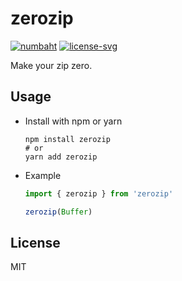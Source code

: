 # zerozip
[![numbaht](https://img.shields.io/npm/v/zerozip.svg)](https://www.npmjs.com/package/zerozip)
[![license-svg](https://img.shields.io/badge/license-MIT-blue.svg?style=flat-square)](https://opensource.org/licenses/MIT)

Make your zip zero.
## Usage
- Install with npm or yarn

  ```shell
  npm install zerozip
  # or
  yarn add zerozip
  ```
- Example
  ```javascript
  import { zerozip } from 'zerozip'
  
  zerozip(Buffer)
  ```

## License
MIT
